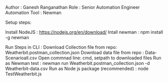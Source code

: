 Author : Ganesh Ranganathan
Role : Senior Automation Engineer 
Automation Tool : Newman 

Setup steps: 

Install NodeJS : https://nodejs.org/en/download/
Intall newman   : npm install -g newman

Run Steps in CLI :
Download Collection file from repo: Weatherbit.postman_collection.json
Download data file from repo : Data-Scenarioall.csv
Open commnad line: cmd, setpath to downloaded files
Run as Newman test : newman run Weatherbit.postman_collection.json -d Weatherbit-data.csv
Run as Node js package (recommended) : node TestWeatherbit.js

